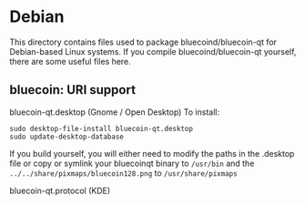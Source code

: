 
Debian
====================
This directory contains files used to package bluecoind/bluecoin-qt
for Debian-based Linux systems. If you compile bluecoind/bluecoin-qt yourself, there are some useful files here.

## bluecoin: URI support ##


bluecoin-qt.desktop  (Gnome / Open Desktop)
To install:

	sudo desktop-file-install bluecoin-qt.desktop
	sudo update-desktop-database

If you build yourself, you will either need to modify the paths in
the .desktop file or copy or symlink your bluecoinqt binary to `/usr/bin`
and the `../../share/pixmaps/bluecoin128.png` to `/usr/share/pixmaps`

bluecoin-qt.protocol (KDE)

